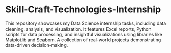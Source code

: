 # Skill-Craft-Technologies-Internship
This repository showcases my Data Science internship tasks, including data cleaning, analysis, and visualization. It features Excel reports, Python scripts for data processing, and insightful visualizations using libraries like Matplotlib and Seaborn. A collection of real-world projects demonstrating data-driven decision-making.
